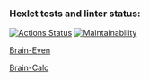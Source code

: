 ### Hexlet tests and linter status:
[![Actions Status](https://github.com/AlexandraMarder/fullstack-javascript-project-44/actions/workflows/hexlet-check.yml/badge.svg)](https://github.com/AlexandraMarder/fullstack-javascript-project-44/actions)
[![Maintainability](https://api.codeclimate.com/v1/badges/5e54888390f7b9307c12/maintainability)](https://codeclimate.com/github/AlexandraMarder/fullstack-javascript-project-44_new/maintainability)

[Brain-Even](https://asciinema.org/a/HUZgKKM7mcm9yUoLnpeY6ZXVx)

[Brain-Calc](https://asciinema.org/a/DmG4kFIy1D0poWufxGsTSEB7x)